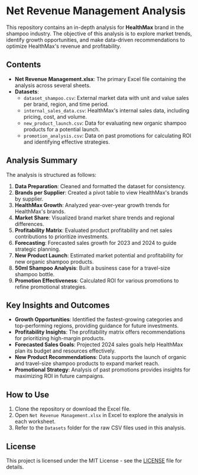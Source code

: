 
# Net Revenue Management Analysis

This repository contains an in-depth analysis for **HealthMax** brand in the shampoo industry. The objective of this analysis is to explore market trends, identify growth opportunities, and make data-driven recommendations to optimize HealthMax's revenue and profitability.

## Contents

- **Net Revenue Management.xlsx**: The primary Excel file containing the analysis across several sheets.
- **Datasets**:
  - `dataset_shampoo.csv`: External market data with unit and value sales per brand, region, and time period.
  - `internal_sales_data.csv`: HealthMax's internal sales data, including pricing, cost, and volume.
  - `new_product_launch.csv`: Data for evaluating new organic shampoo products for a potential launch.
  - `promotion_analysis.csv`: Data on past promotions for calculating ROI and identifying effective strategies.

## Analysis Summary

The analysis is structured as follows:

1. **Data Preparation**: Cleaned and formatted the dataset for consistency.
2. **Brands per Supplier**: Created a pivot table to view HealthMax's brands by supplier.
3. **HealthMax Growth**: Analyzed year-over-year growth trends for HealthMax's brands.
4. **Market Share**: Visualized brand market share trends and regional differences.
5. **Profitability Matrix**: Evaluated product profitability and net sales contributions to prioritize investments.
6. **Forecasting**: Forecasted sales growth for 2023 and 2024 to guide strategic planning.
7. **New Product Launch**: Estimated market potential and profitability for new organic shampoo products.
8. **50ml Shampoo Analysis**: Built a business case for a travel-size shampoo bottle.
9. **Promotion Effectiveness**: Calculated ROI for various promotions to refine promotional strategies.

## Key Insights and Outcomes

- **Growth Opportunities**: Identified the fastest-growing categories and top-performing regions, providing guidance for future investments.
- **Profitability Insights**: The profitability matrix offers recommendations for prioritizing high-margin products.
- **Forecasted Sales Goals**: Projected 2024 sales goals help HealthMax plan its budget and resources effectively.
- **New Product Recommendations**: Data supports the launch of organic and travel-size shampoo products to expand market reach.
- **Promotional Strategy**: Analysis of past promotions provides insights for maximizing ROI in future campaigns.

## How to Use

1. Clone the repository or download the Excel file.
2. Open `Net Revenue Management.xlsx` in Excel to explore the analysis in each worksheet.
3. Refer to the `Datasets` folder for the raw CSV files used in this analysis.

## License

This project is licensed under the MIT License - see the [LICENSE](LICENSE) file for details.
